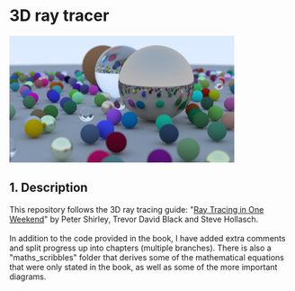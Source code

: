 # 3D ray tracer

<img src="https://github.com/tmbeardsley/ray-trace/blob/chapter14/image23_png.png" width="400px">

## 1. Description
This repository follows the 3D ray tracing guide: "<a href="https://raytracing.github.io/books/RayTracingInOneWeekend.html" target="_blank">Ray Tracing in One Weekend</a>" by Peter Shirley, Trevor David Black and Steve Hollasch.
<br><br>
In addition to the code provided in the book, I have added extra comments and split progress up into chapters (multiple branches). 
There is also a "maths_scribbles" folder that derives some of the mathematical equations that were only stated in the book, as well as some of the more important diagrams.
